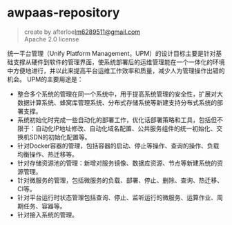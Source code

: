 # awpaas-repository
> create by afterloe<lm6289511@gmail.com>  
> Apache 2.0 license  

统一平台管理（Unify Platform Management，UPM）的设计目标主要是针对基础支撑从硬件到软件的管理界面，使系统部署后的运维管理能在一个一体化的环境中方便地进行，并以此来提高平台运维工作效率和质量，减少人为管理操作出错的机会。
UPM的主要用途是：
* 整合多个系统的管理在同一个系统中，用于提高系统管理的安全性，扩展对大数据计算系统、蜂窝库管理系统、分布式存储系统等新建支持分布式系统的部署支撑。
* 系统初始化时完成一些自动化的部署工作，优化话部署策略和工具，包括但不限于：自动化IP地址修改、自动化域名配置、公共服务组件的统一初始化、交换机SDN的初始化配置等。
* 针对Docker容器的管理，包括容器的启动、停止等操作、查询的操作、负载均衡操作、热迁移等。
* 针对存储资源池的管理：新增对服务镜像、数据库资源、节点等新建系统的资源管理。
* 针对微服务的管理，包括微服务的负载、部署、停止、删除、查询、热迁移、CI等。
* 针对平台运行时状态管理包括查询、停止、监听运行的微服务、运算作业、周期任务、容器等。
* 针对接入系统的管理。

